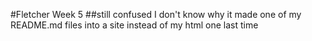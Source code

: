 #Fletcher Week 5
##still confused
I don't know why it made one of my README.md files into a site instead of my html one last time
